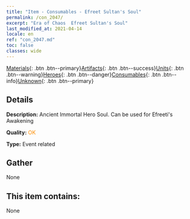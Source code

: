 ```yaml
---
title: "Item - Consumables - Efreet Sultan's Soul"
permalink: /con_2047/
excerpt: "Era of Chaos  Efreet Sultan's Soul"
last_modified_at: 2021-04-14
locale: en
ref: "con_2047.md"
toc: false
classes: wide
---
```

 [Materials](/Items/){: .btn .btn--primary}[Artifacts](/Items/Artifacts/){: .btn .btn--success}[Units](/Items/Units/){: .btn .btn--warning}[Heroes](/Items/Heroes/){: .btn .btn--danger}[Consumables](/Items/Consumables/){: .btn .btn--info}[Unknown](/Items/Unknown/){: .btn .btn--primary}

## Details
 **Description:** Ancient Immortal Hero Soul. Can be used for Efreeti's Awakening

 **Quality:** <span style="color: #FF8C00">OK</span>

 **Type:** Event related

## Gather

  None

## This item contains:

  None

